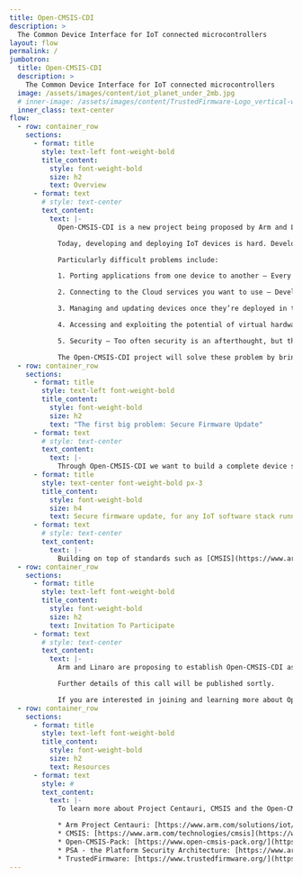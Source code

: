 ```yaml
---
title: Open-CMSIS-CDI
description: >
  The Common Device Interface for IoT connected microcontrollers
layout: flow
permalink: /
jumbotron:
  title: Open-CMSIS-CDI
  description: >
    The Common Device Interface for IoT connected microcontrollers
  image: /assets/images/content/iot_planet_under_2mb.jpg
  # inner-image: /assets/images/content/TrustedFirmware-Logo_vertical-white.png
  inner_class: text-center
flow:
  - row: container_row
    sections:
      - format: title
        style: text-left font-weight-bold
        title_content:
          style: font-weight-bold
          size: h2
          text: Overview
      - format: text
        # style: text-center
        text_content:
          text: |-
            Open-CMSIS-CDI is a new project being proposed by Arm and Linaro to define a common device interface for microcontroller-based devices used in the Internet of Things (IoT).

            Today, developing and deploying IoT devices is hard. Developers used to building traditional embedded systems are suddenly faced with a huge range of complex requirements that must be met in order to support ever increasing use cases around connectivity, firmware update, machine learning and the need for long term support of devices that are deployed in the field. This is hindered further by a highly fragmented patchwork of standards and implementations. Software reuse and streamlined development processes common in other areas of software engineering, remain elusive to IoT developers.

            Particularly difficult problems include:

            1. Porting applications from one device to another – Every time you start a new project or move to a new device you take a step back. There is a raft of platform bring-up work you have to do just to get back to square one.

            2. Connecting to the Cloud services you want to use – Developers should be free to use the cloud services that are right for them, not be constrained to what is supported by their device.

            3. Managing and updating devices once they’re deployed in the field – Firmware update remains a difficult problem on most microcontroller platforms. Developers should not have to continually reimplement mechanisms for reflashing the firmware on their devices – this should be a basic property they can assume.

            4. Accessing and exploiting the potential of virtual hardware platforms – Virtual hardware is a powerful new technique of starting MCU-based development ahead of the availability of physical platforms. It also allows you to scale development and testing processes free of the cost and complexity of maintaining large physical board farms. Developers need better support to unlock the potential of virtual hardware.

            5. Security – Too often security is an afterthought, but the threats that a connected device faces evolve constantly. Having security built in from the start is essential to the integrity of IoT devices with long deployment lifecycles.

            The Open-CMSIS-CDI project will solve these problem by bringing together a set of established, best-in-class APIs to define a set of foundational device software interfaces which can be supported on every IoT connected microcontroller. We aren’t seeking to create something new from scratch – rather to bring together proven, established APIs and libraries to form a foundation that just works. We want to solve the problems which don’t differentiate one IoT device from another, allowing you to focus on the things which do differentiate your device. 
  - row: container_row
    sections:
      - format: title
        style: text-left font-weight-bold
        title_content:
          style: font-weight-bold
          size: h2
          text: "The first big problem: Secure Firmware Update"
      - format: text
        # style: text-center
        text_content:
          text: |-
            Through Open-CMSIS-CDI we want to build a complete device side software infrastructure. And the first problem we want to solve is this:
      - format: title
        style: text-center font-weight-bold px-3
        title_content:
          style: font-weight-bold
          size: h4
          text: Secure firmware update, for any IoT software stack running on microcontroller devices
      - format: text
        # style: text-center
        text_content:
          text: |-
            Building on top of standards such as [CMSIS](https://www.arm.com/technologies/cmsis), [PSA (The Platform Security Architecture)](https://www.arm.com/architecture/psa-certified) and [TrustedFirmware](https://www.trustedfirmware.org/), we want to ensure every microcontroller can handle firmware updates, irrespective of which device management service delivers them.
  - row: container_row
    sections:
      - format: title
        style: text-left font-weight-bold
        title_content:
          style: font-weight-bold
          size: h2
          text: Invitation To Participate
      - format: text
        # style: text-center
        text_content:
          text: |-
            Arm and Linaro are proposing to establish Open-CMSIS-CDI as a new community project, and a companion to the established [Open-CMSIS-Pack](https://www.open-cmsis-pack.org/) project. To learn more, we are inviting interested partners to join us for a first project call on **Thursday 21 April @ 15:00 UK time**.

            Further details of this call will be published sortly.

            If you are interested in joining and learning more about Open-CMSIS-CDI and our vision for a common microcontroller device interface, please contact Arm via [cmsis@arm.com](mailto:cmsis@arm.com).
  - row: container_row
    sections:
      - format: title
        style: text-left font-weight-bold
        title_content:
          style: font-weight-bold
          size: h2
          text: Resources
      - format: text
        style: #
        text_content:
          text: |-
            To learn more about Project Centauri, CMSIS and the Open-CMSIS-Pack project see:

            * Arm Project Centauri: [https://www.arm.com/solutions/iot/project-centauri](https://www.arm.com/solutions/iot/project-centauri)
            * CMSIS: [https://www.arm.com/technologies/cmsis](https://www.arm.com/technologies/cmsis)
            * Open-CMSIS-Pack: [https://www.open-cmsis-pack.org/](https://www.open-cmsis-pack.org/)
            * PSA - the Platform Security Architecture: [https://www.arm.com/architecture/psa-certified](https://www.arm.com/architecture/psa-certified)
            * TrustedFirmware: [https://www.trustedfirmware.org/](https://www.trustedfirmware.org/)
---
```

